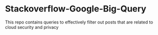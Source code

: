 # Stackoverflow-Google-Big-Query
This repo contains queries to effectively filter out posts that are related to cloud security and privacy 
